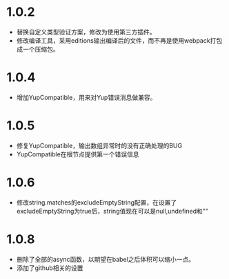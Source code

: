 # 1.0.2
 - 替换自定义类型验证方案，修改为使用第三方插件。
 - 修改编译工具，采用editions输出编译后的文件，而不再是使用webpack打包成一个压缩包。

# 1.0.4
 - 增加YupCompatible，用来对Yup错误消息做兼容。

# 1.0.5
 - 修复YupCompatible，输出数组异常时的没有正确处理的BUG
 - YupCompatible在根节点提供第一个错误信息

# 1.0.6
 - 修改string.matches的excludeEmptyString配置，在设置了excludeEmptyString为true后，string值现在可以是null,undefined和""

# 1.0.8
 - 删除了全部的async函数，以期望在babel之后体积可以缩小一点。
 - 添加了github相关的设置
